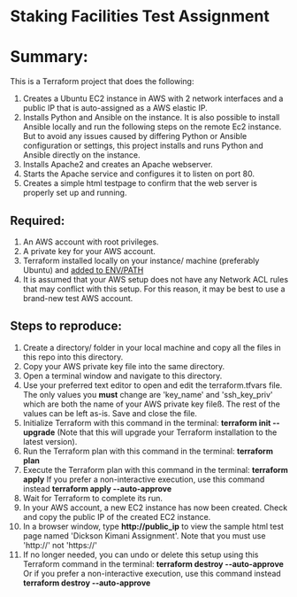 # Staking Facilities Test Assignment

# Summary:
This is a Terraform project that does the following:
1. Creates a Ubuntu EC2 instance in AWS with 2 network interfaces and a public IP that is auto-assigned as a AWS elastic IP.
2. Installs Python and Ansible on the instance. It is also possible to install Ansible locally and run the following steps on the remote Ec2 instance. But to avoid any issues caused by differing Python or Ansible configuration or settings, this project installs and runs Python and Ansible directly on the instance.
3. Installs Apache2 and creates an Apache webserver.
4. Starts the Apache service and configures it to listen on port 80.
5. Creates a simple html testpage to confirm that the web server is properly set up and running. 


## Required:
1. An AWS account with root privileges.
2. A private key for your AWS account.
3. Terraform installed locally on your instance/ machine (preferably Ubuntu) and [added to ENV/PATH](https://developer.hashicorp.com/terraform/tutorials/aws-get-started/install-cli)
4. It is assumed that your AWS setup does not have any Network ACL rules that may conflict with this setup. For this reason, it may be best to use a brand-new test AWS account.


## Steps to reproduce:
1. Create a directory/ folder in your local machine and copy all the files in this repo into this directory.
2. Copy your AWS private key file into the same directory.
3. Open a terminal window and navigate to this directory.
4. Use your preferred text editor to open and edit the terraform.tfvars file. The only values you **must** change are 'key_name' and 'ssh_key_priv' which are both the name of your AWS private key fileß. The rest of the values can be left as-is. Save and close the file.
5. Initialize Terraform with this command in the terminal: **terraform init --upgrade** (Note that this will upgrade your Terraform installation to the latest version).
6. Run the Terraform plan with this command in the terminal: **terraform plan**
7. Execute the Terraform plan with this command in the terminal: **terraform apply** If you prefer a non-interactive execution, use this command instead **terraform apply --auto-approve**
8. Wait for Terraform to complete its run.
9. In your AWS account, a new EC2 instance has now been created. Check and copy the public IP of the created EC2 instance.
10. In a browser window, type **http://public_ip** to view the sample html test page named 'Dickson Kimani Assignment'. Note that you must use 'http://' not 'https://'
11. If no longer needed, you can undo or delete this setup using this Terraform command in the terminal: **terraform destroy --auto-approve** Or if you prefer a non-interactive execution, use this command instead **terraform destroy --auto-approve**
